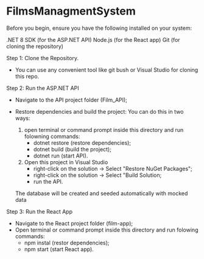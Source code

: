 # FilmsManagmentSystem

Before you begin, ensure you have the following installed on your system:

.NET 8 SDK (for the ASP.NET API)
Node.js (for the React app)
Git (for cloning the repository)

Step 1: Clone the Repository. 
- You can use any convenient tool like git bush or Visual Studio for cloning this repo.

Step 2: Run the ASP.NET API
- Navigate to the API project folder (Film_API);
- Restore dependencies and build the project:
  You can do this in two ways:
  1. open terminal or command prompt inside this directory and run folowning commands:
     - dotnet restore (restore dependencies);
     - dotnet build (build the project);
     - dotnet run (start API).
  2. Open this project in Visual Studio
     -  right-click on the solution -> Select "Restore NuGet Packages";
     -  right-click on the solution -> Select "Build Solution;
     -  run the API.
  
  The database will be created and seeded automatically with mocked data

Step 3: Run the React App
- Navigate to the React project folder (film-app);
- Open terminal or command prompt inside this directory and run folowing commands:
   - npm instal (restor dependencies);
   - npm start (start React app).
